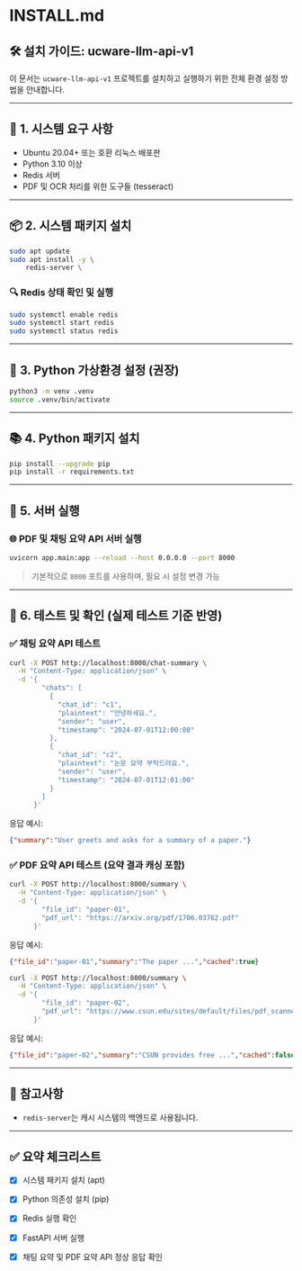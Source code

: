 # INSTALL.md

## 🛠️ 설치 가이드: ucware-llm-api-v1

이 문서는 `ucware-llm-api-v1` 프로젝트를 설치하고 실행하기 위한 전체 환경 설정 방법을 안내합니다.

---

## 📌 1. 시스템 요구 사항

- Ubuntu 20.04+ 또는 호환 리눅스 배포판
- Python 3.10 이상
- Redis 서버
- PDF 및 OCR 처리를 위한 도구들 (tesseract)

---

## 📦 2. 시스템 패키지 설치

```bash
sudo apt update
sudo apt install -y \
    redis-server \
```


### 🔍 Redis 상태 확인 및 실행
```bash
sudo systemctl enable redis
sudo systemctl start redis
sudo systemctl status redis
```

---

## 🐍 3. Python 가상환경 설정 (권장)

```bash
python3 -m venv .venv
source .venv/bin/activate
```

---

## 📚 4. Python 패키지 설치

```bash
pip install --upgrade pip
pip install -r requirements.txt
```

---

## 🚀 5. 서버 실행

### 🌐 PDF 및 채팅 요약 API 서버 실행
```bash
uvicorn app.main:app --reload --host 0.0.0.0 --port 8000
```

> 기본적으로 `8000` 포트를 사용하며, 필요 시 설정 변경 가능

---

## 🧪 6. 테스트 및 확인 (실제 테스트 기준 반영)

### ✅ 채팅 요약 API 테스트
```bash
curl -X POST http://localhost:8000/chat-summary \
  -H "Content-Type: application/json" \
  -d '{
        "chats": [
          {
            "chat_id": "c1",
            "plaintext": "안녕하세요.",
            "sender": "user",
            "timestamp": "2024-07-01T12:00:00"
          },
          {
            "chat_id": "c2",
            "plaintext": "논문 요약 부탁드려요.",
            "sender": "user",
            "timestamp": "2024-07-01T12:01:00"
          }
        ]
      }'
```
응답 예시:
```json
{"summary":"User greets and asks for a summary of a paper."}
```

### ✅ PDF 요약 API 테스트 (요약 결과 캐싱 포함)
```bash
curl -X POST http://localhost:8000/summary \
  -H "Content-Type: application/json" \
  -d '{
        "file_id": "paper-01",
        "pdf_url": "https://arxiv.org/pdf/1706.03762.pdf"
      }'
```
응답 예시:
```json
{"file_id":"paper-01","summary":"The paper ...","cached":true}
```

```bash
curl -X POST http://localhost:8000/summary \
  -H "Content-Type: application/json" \
  -d '{
        "file_id": "paper-02",
        "pdf_url": "https://www.csun.edu/sites/default/files/pdf_scanned_ocr.pdf"
      }'
```
응답 예시:
```json
{"file_id":"paper-02","summary":"CSUN provides free ...","cached":false}
```

---

## 📎 참고사항

- `redis-server`는 캐시 시스템의 백엔드로 사용됩니다.

---

## ✅ 요약 체크리스트

- [x] 시스템 패키지 설치 (apt)
- [x] Python 의존성 설치 (pip)
- [x] Redis 실행 확인
- [x] FastAPI 서버 실행
- [x] 채팅 요약 및 PDF 요약 API 정상 응답 확인

